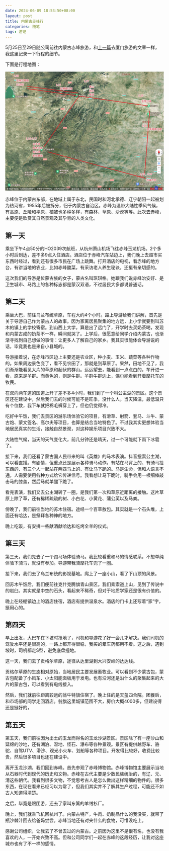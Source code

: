 ```yaml
---
date: 2024-06-09 18:53:50+08:00
layout: post
title: 内蒙古赤峰行
categories: 随笔
tags: 游记
---
```


5月25日至29日随公司前往内蒙古赤峰旅游，和[上一篇](https://blog.xulihang.me/travel-in-xiamen/)去厦门旅游的文章一样，我这里记录一下行程的细节。

下面是行程地图：

![赤峰地图](/album/chifeng-map.jpg)

赤峰位于内蒙古东部，在地域上属于东北，民国时和河北承德、辽宁朝阳一起被划为热河省，1955年后被拆分，归于内蒙古自治区。赤峰为温带大陆性季风气候，有高原、丘陵和平原，植被也多种多样，有森林、草原、沙漠等等。此次去赤峰，主要便是欣赏其自然景观及其孕育的人类文化。

## 第一天

乘坐下午4点50分的HO2039次航班，从杭州萧山机场飞往赤峰玉龙机场。2个多小时后到达，差不多9点入住酒店。酒店位于赤峰汽车站边上，我们晚上去超市买东西时经过，看到还有很多市民在广场上跳舞。打开酒店的电视，看赤峰的地方台，有讲当地的农业，比如赤峰酸菜，有采访老人养生秘诀，还挺有亲切感的。

这次我们的导游是位蒙古族的女子，蒙古名叫琪琪格。她跟我们说赤峰治安好、是卫生城市、马路上的各种标志都是蒙汉双语，不过居民大多都说普通话。

## 第二天

乘坐大巴，前往乌兰布统草原，车程大约4个小时。路上导游给我们讲解，首先是关于导游自己作为蒙古人的故事。因为家离居民聚集的地方远，上小学就要到叫苏木的镇上的学校寄宿。到山西上大学，算是出了远门了，开学时去买奶茶喝，发现和内蒙古咸的奶茶不一样，瞬间就哭了。上学后，很愿意给同学介绍内蒙古，也渐渐寻找到自己想做的事情：让更多人了解自己的家乡。我其实很能体会导游说的话，毕竟我也是来自小县城的。

导游接着说，在赤峰市区边上主要还是农业区，种小麦、玉米、蔬菜等各种作物的。如果周边景色变了，看不见农田了，那就是到草原了。果然，田地不见了，我们渐渐能看见大片的草原和起伏的群山。远远望去，能看到一点点白的，车开进一看，原来是羊群。而黄色的，则是牛群。羊群牛群边上，偶尔能看到开着摩托车的牧民。

在双向两车道的国道上开了差不多4小时，我们到了一个叫公主湖的景区。这个景区还在建设中，然后我们去的时候可能不是旺季，没什么人。当天降温，最低温只有个位数，我下车就把棉毛裤穿上了，但也仍觉得冷。

吃好中午饭，我们去景区的游乐场体验它的项目，有滑草、射箭、套马、斗牛、蒙古炮、蒙文签名、高尔夫等项目，也算是结合当地特色了。不过我其实更想体验当地居民真实的生活，接触自然景观，对这种娱乐项目兴致不大。

大陆性气候，当天的天气变化大，前几分钟还是晴天，过一个可能就下雨下冰雹了。

接下来，我们还看了蒙古国人民带来的叫《英雄》的马术表演。抖音搜索公主湖，可以看直播。有剧情，但重点还是展示各种骑马动作。有站在马背上的、有骑马捡东西的、有三个人一起站在两匹马上的、有让马下跪的。马是生命，但和人语言不通，人需要使用各种方式给它传递信号。我看想让马下跪时，骑手会用一根细棒敲击马的膝盖，然后马就单腿下跪了。

看完表演，我们又去公主湖转了一圈，是我们第一次和草原近距离的接触。这片草原上除了草，还有稀稀疏疏的树、小白花、小黄花、蒲公英以及马粪。

傍晚了，我们前往当地的苏木住宿。途经一个百草敖包。其实就是一个石头堆，上面还有哈达，是祭拜各种神的地方。

晚上吃饭，有安排一些献酒献哈达和吃烤全羊的仪式。

## 第三天

第三天，我们先去了一个跑马场体验骑马。我比较看重和马的情感联系，不想单纯体验下骑马，就没有参加。导游带我骑摩托车兜了一圈。

接下来，我们去了乌兰布统的影视基地。爬上了一座小山，看了下山顶的风景。

回苏木午饭后，我们便前往克什克腾旗青山景区。我们乘索道上山，见到了传说中的岩臼。其实就是中空的石头，看起来不稀奇，但对于地质学家还是很有价值的。

晚上在经棚镇边上的酒店住宿，酒店有提供温泉水。酒店的门卡上还写着“家”字，挺用心的。

## 第四天

早上出发，大巴车在下坡时抢地了，司机和导游花了好一会儿才解决。我们司机的驾驶水平还是很高的，一路上都开得很稳，我买的晕车药都用不着。这之后，遇到坡时，司机都走S型，避免底盘撞地。

这一天，我们去了贡格尔草原，途径从达里湖到大兴安岭的达达线。

贡格尔草原的生态相对原始，当地居民主要发展畜牧业。可以看到不少蒙古包，蒙古包配备了小风车、小太阳能面板用于发电。也有沿河还是沿什么的聚集起来的大片的蒙古包，可以看到有电线接入。

然后，我们就前往距离较远的翁牛特旗住宿了。晚上住的是天玺四合院。团餐后，和市场部的同学走回酒店。翁旗这里城镇范围不大，房价大概4000多，但建设得还是挺好的，

## 第五天

第五天，我们前往因为出土的玉龙而得名的玉龙沙湖景区。景区除了有一座沙山和延绵的沙地，还有湖泊、湿地、怪石、瀑布等各种景观。景区有提供越野车、骆驼、自驾UTV、滑沙、观光小火车、划船等各种项目。开发得比较好，收费比较贵，然后很多项目也还在建设中。

离开玉龙沙湖，我们回到赤峰。首先参观了赤峰博物馆。赤峰博物馆主要展示当地从石器时代到现代的历史和文物。赤峰在古代主要是少数民族统治的，有辽、元、清这些朝代。我看到很多文物，不觉思考古人是怎么做出这样精细的物件的。很多东西，在现在看来已经习以为常了，但我们其实并不了解其生产过程，可能还不如古人知道得清楚。

之后，毕竟是跟团游，还去了家叫东篱的羊绒衫厂。

晚上，我们就乘飞机回杭州了。内蒙古特产，牛肉、奶制品什么的我没买，就带了瓶沙棘汁回去给爸妈尝尝。赤峰当地还有对夹什么的食物，可惜没吃上。

感谢公司组织，让我去了不曾去过的内蒙古。之前因为这里不是很有名，也没有我喜欢的人，一开始兴致不高。但和公司同学们一起在赤峰的这段经历，让我对这座城市也有了不一样的感情。

